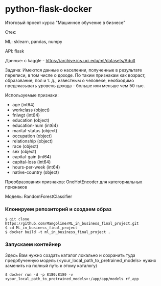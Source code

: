 # python-flask-docker
Итоговый проект курса "Машинное обучение в бизнесе"

Стек:

ML: sklearn, pandas, numpy

API: flask

Данные: с kaggle - https://archive.ics.uci.edu/ml/datasets/Adult

Задача:  Имеются данные о населении, полученные в результате переписи, в том числе о доходе. По таким признакам как возраст, образование, пол и т. д., известным о человеке, необходимо предсказывать уровень дохода - больше или меньше чем 50 тыс.

Используемые признаки:
 - age (int64)
 - workclass (object)
 - fnlwgt (int64)
 - education (object)
 - education-num (int64)
 - marital-status (object)
 - occupation (object)
 - relationship (object)
 - race (object)
 - sex (object)
 - capital-gain (int64)
 - capital-loss (int64)
 - hours-per-week (int64)
 - native-country (object)
 

Преобразования признаков: OneHotEncoder для категориальных признаков

Модель: RandomForestClassifier

### Клонируем репозиторий и создаем образ
```
$ git clone https://github.com/Mangolime/ML_in_business_final_project.git
$ cd ML_in_business_final_project
$ docker build -t ml_in_business_final_project .
```

### Запускаем контейнер

Здесь Вам нужно создать каталог локально и сохранить туда предобученную модель (<your_local_path_to_pretrained_models> нужно заменить на полный путь к этому каталогу)
```
$ docker run -d -p 8180:8180 -v <your_local_path_to_pretrained_models>:/app/app/models rf_app
```

